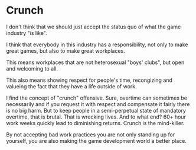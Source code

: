 # Crunch

I don't think that we should just accept the status quo of what the game industry "is like".

I think that everybody in this industry has a responsibility, not only to make great games, but also to make great workplaces.

This means workplaces that are not heterosexual "boys' clubs", but open and welcoming to all.

This also means showing respect for people's time, recongizing and valueing the fact that they have a life outside of work. 

I find the concept of "crunch" offensive. Sure, overtime can sometimes be necessarily and if you request it with respect and compensate it fairly there is no big harm. But to keep people in a semi-perpetual state of mandatory overtime, that is brutal. That is wrecking lives. And to what end? 60+ hour work weeks quickly lead to diminishing returns. Crunch is the mind-killer.

By not accepting bad work practices you are not only standing up for yourself, you are also making the game development world a better place.
